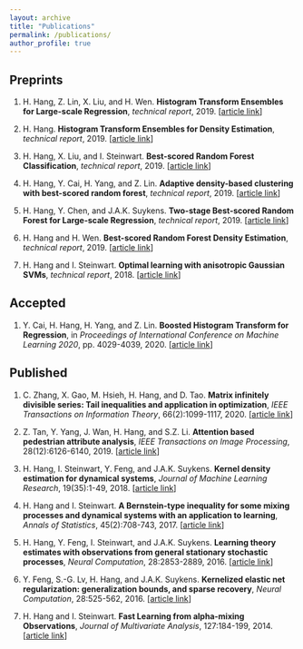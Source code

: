 ```yaml
---
layout: archive
title: "Publications"
permalink: /publications/
author_profile: true
---
```


## Preprints

1. H. Hang, Z. Lin, X. Liu, and H. Wen. **Histogram Transform Ensembles for Large-scale Regression**, *technical report*, 2019. \[[article link](https://arxiv.org/abs/1912.04738)\]

1. H. Hang. **Histogram Transform Ensembles for Density Estimation**, *technical report*, 2019. \[[article link](https://arxiv.org/abs/1911.11581)\]

1. H. Hang, X. Liu, and I. Steinwart. **Best-scored Random Forest Classification**, *technical report*, 2019. \[[article link](http://arxiv.org/abs/1905.11028)\]

1. H. Hang, Y. Cai, H. Yang, and Z. Lin. **Adaptive density-based clustering with best-scored random forest**, *technical report*, 2019. \[[article link](https://arxiv.org/abs/1906.10094)\]

1. H. Hang, Y. Chen, and J.A.K. Suykens. **Two-stage Best-scored Random Forest for Large-scale Regression**, *technical report*, 2019. \[[article link](https://arxiv.org/abs/1905.03438)\]

1. H. Hang and H. Wen. **Best-scored Random Forest Density Estimation**, *technical report*, 2019. \[[article link](https://arxiv.org/abs/1905.03729)\]

1. H. Hang and I. Steinwart. **Optimal learning with anisotropic Gaussian SVMs**, *technical report*, 2018. \[[article link](https://arxiv.org/abs/1810.02321)\]

## Accepted

1. Y. Cai, H. Hang, H. Yang, and Z. Lin. **Boosted Histogram Transform for Regression**, in *Proceedings of International Conference on Machine Learning 2020*, pp. 4029-4039, 2020. \[[article link](https://proceedings.icml.cc/book/3614.pdf)\]

## Published

1. C. Zhang, X. Gao, M. Hsieh, H. Hang, and D. Tao. **Matrix infinitely divisible series: Tail inequalities and application in optimization**, *IEEE Transactions on Information Theory*, 66(2):1099-1117, 2020. \[[article link](https://ieeexplore.ieee.org/document/8892679)\]

1. Z. Tan, Y. Yang, J. Wan, H. Hang, and S.Z. Li. **Attention based pedestrian attribute analysis**, *IEEE Transactions on Image Processing*, 28(12):6126-6140, 2019. \[[article link](https://ieeexplore.ieee.org/document/8755326)\]

1. H. Hang, I. Steinwart, Y. Feng, and J.A.K. Suykens. **Kernel density estimation for dynamical systems**, *Journal of Machine Learning Research*, 19(35):1-49, 2018. \[[article link](http://www.jmlr.org/papers/volume19/16-349/16-349.pdf)\]

1. H. Hang and I. Steinwart. **A Bernstein-type inequality for some mixing processes and dynamical systems with an application to learning**, *Annals of Statistics*, 45(2):708-743, 2017. \[[article link](https://projecteuclid.org/euclid.aos/1494921955)\]

1. H. Hang, Y. Feng, I. Steinwart, and J.A.K. Suykens. **Learning theory estimates with observations from general stationary stochastic processes**, *Neural Computation*, 28:2853-2889, 2016. \[[article link](https://www.mitpressjournals.org/doi/pdf/10.1162/NECO_a_00870)\]

1. Y. Feng, S.-G. Lv, H. Hang, and J.A.K. Suykens. **Kernelized elastic net regularization: generalization bounds, and sparse recovery**, *Neural Computation*, 28:525-562, 2016. \[[article link](https://www.mitpressjournals.org/doi/pdf/10.1162/NECO_a_00812)\]

1. H. Hang and I. Steinwart. **Fast Learning from alpha-mixing Observations**, *Journal of Multivariate Analysis*, 127:184-199, 2014. \[[article link](https://www.sciencedirect.com/science/article/pii/S0047259X14000426?via%3Dihub)\]



<!-- {% if author.googlescholar %}
  You can also find my articles on <u><a href="{{author.googlescholar}}">my Google Scholar profile</a>.</u>
{% endif %}

{% include base_path %}

{% for post in site.publications reversed %}
  {% include archive-single.html %}
{% endfor %}
 -->
